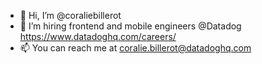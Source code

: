 - 👋 Hi, I’m @coraliebillerot
- 👀 I’m hiring frontend and mobile engineers @Datadog https://www.datadoghq.com/careers/ 
- 📫 You can reach me at coralie.billerot@datadoghq.com 

